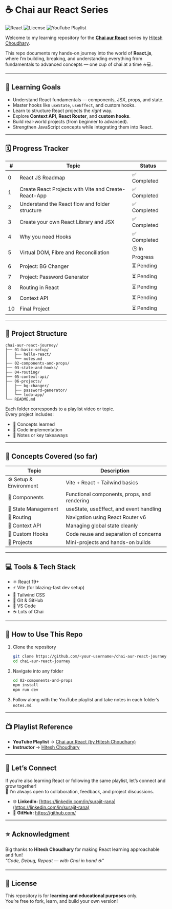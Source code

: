 # ☕ Chai aur React Series

![React](https://img.shields.io/badge/React-19.1.1-blue?logo=react)
![License](https://img.shields.io/badge/license-MIT-green)
![YouTube Playlist](https://img.shields.io/badge/Watch-Chai%20aur%20React-red?logo=youtube)

Welcome to my learning repository for the **[Chai aur React](https://www.youtube.com/playlist?list=PLRAV69dS1uWTyP_vM3Q5JLFQ1bY1a_k6F)** series by [Hitesh Choudhary](https://www.youtube.com/@HiteshChoudhary).

This repo documents my hands-on journey into the world of **React.js**, where I’m building, breaking, and understanding everything from fundamentals to advanced concepts — one cup of chai at a time ☕💻.

---

## 🎯 Learning Goals

- Understand React fundamentals — components, JSX, props, and state.
- Master hooks like `useState`, `useEffect`, and custom hooks.
- Learn to structure React projects the *right* way.
- Explore **Context API**, **React Router**, and **custom hooks**.
- Build real-world projects (from beginner to advanced).
- Strengthen JavaScript concepts while integrating them into React.

---

## 🗓️ Progress Tracker

| # | Topic | Status |
|---|--------|---------|
| 0 | React JS Roadmap | ✅ Completed |
| 1 | Create React Projects with Vite and Create-React-App | ✅ Completed |
| 2 | Understand the React flow and folder structure | ✅ Completed |
| 3 | Create your own React Library and JSX | ✅ Completed |
| 4 | Why you need Hooks | ✅ Completed |
| 5 | Virtual DOM, Fibre and Reconciliation | 🕒 In Progress |
| 6 | Project: BG Changer | ⏳ Pending |
| 7 | Project: Password Generator | ⏳ Pending |
| 8 | Routing in React | ⏳ Pending |
| 9 | Context API | ⏳ Pending |
| 10 | Final Project | ⏳ Pending |

---

## 📂 Project Structure

```
chai-aur-react-journey/
├── 01-basic-setup/
│   ├── hello-react/
│   └── notes.md
├── 02-components-and-props/
├── 03-state-and-hooks/
├── 04-routing/
├── 05-context-api/
├── 06-projects/
│   ├── bg-changer/
│   ├── password-generator/
│   └── todo-app/
└── README.md
```

Each folder corresponds to a playlist video or topic.  
Every project includes:
- 🧠 Concepts learned
- 🧩 Code implementation
- 🧾 Notes or key takeaways

---

## 🧠 Concepts Covered (so far)

| Topic | Description |
|-------|--------------|
| ⚙️ Setup & Environment | Vite + React + Tailwind basics |
| 🧩 Components | Functional components, props, and rendering |
| 🔁 State Management | useState, useEffect, and event handling |
| 🧭 Routing | Navigation using React Router v6 |
| 🧰 Context API | Managing global state cleanly |
| 🧱 Custom Hooks | Code reuse and separation of concerns |
| 🚀 Projects | Mini-projects and hands-on builds |

---

## 💻 Tools & Tech Stack

- ⚛️ React 19+
- ⚡ Vite (for blazing-fast dev setup)
- 🎨 Tailwind CSS
- 🔄 Git & GitHub
- 🧠 VS Code
- ☕ Lots of Chai

---

## 🌱 How to Use This Repo

1. Clone the repository  
   ```bash
   git clone https://github.com/<your-username>/chai-aur-react-journey.git
   cd chai-aur-react-journey
   ```

2. Navigate into any folder  
   ```bash
   cd 02-components-and-props
   npm install
   npm run dev
   ```

3. Follow along with the YouTube playlist and take notes in each folder’s `notes.md`.

---

## 📺 Playlist Reference

- **YouTube Playlist** → [Chai aur React (by Hitesh Choudhary)](https://www.youtube.com/playlist?list=PLRAV69dS1uWTyP_vM3Q5JLFQ1bY1a_k6F)
- **Instructor** → [Hitesh Choudhary](https://www.youtube.com/@HiteshChoudhary)

---

## 🤝 Let’s Connect

If you’re also learning React or following the same playlist, let’s connect and grow together!  
💬 I’m always open to collaboration, feedback, and project discussions.

- 🌐 **LinkedIn:** [https://linkedin.com/in/surajit-rana](https://linkedin.com/in/surajit-rana)
- 🐙 **GitHub:** [https://github.com/<your-username>](https://github.com/<your-username>)

---

## ⭐ Acknowledgment

Big thanks to **Hitesh Choudhary** for making React learning approachable and fun!  
*"Code, Debug, Repeat — with Chai in hand ☕"*

---

## 🧾 License

This repository is for **learning and educational purposes** only.  
You’re free to fork, learn, and build your own version!
